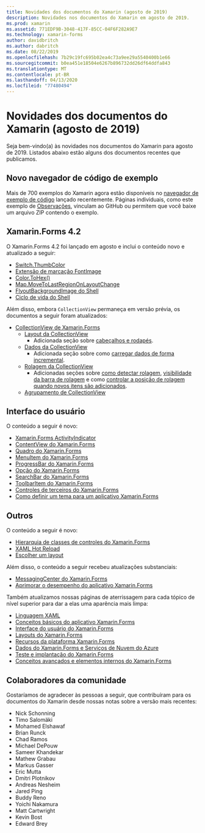 ```yaml
---
title: Novidades dos documentos do Xamarin (agosto de 2019)
description: Novidades nos documentos do Xamarin em agosto de 2019.
ms.prod: xamarin
ms.assetid: 771EDF9B-3048-417F-85CC-04F6F282A9E7
ms.technology: xamarin-forms
author: davidbritch
ms.author: dabritch
ms.date: 08/22/2019
ms.openlocfilehash: 7b29c19fc695b02ea4c73a9ee29a5540400b1e66
ms.sourcegitcommit: b0ea451e18504e6267b896732dd26df64ddfa843
ms.translationtype: MT
ms.contentlocale: pt-BR
ms.lasthandoff: 04/13/2020
ms.locfileid: "77480494"
---
```

# <a name="xamarin-docs-whats-new-august-2019"></a>Novidades dos documentos do Xamarin (agosto de 2019)

Seja bem-vindo(a) às novidades nos documentos do Xamarin para agosto de 2019. Listados abaixo estão alguns dos documentos recentes que publicamos.

## <a name="new-sample-code-browser"></a>Novo navegador de código de exemplo

Mais de 700 exemplos do Xamarin agora estão disponíveis no [navegador de exemplo de código](https://docs.microsoft.com/samples/browse/?products=xamarin) lançado recentemente. Páginas individuais, como este exemplo de [Observações](https://docs.microsoft.com/samples/xamarin/xamarin-forms-samples/getstarted-notes-singlepage/), vinculam ao GitHub ou permitem que você baixe um arquivo ZIP contendo o exemplo.

## <a name="xamarinforms-42"></a>Xamarin.Forms 4.2

O Xamarin.Forms 4.2 foi lançado em agosto e inclui o conteúdo novo e atualizado a seguir:

- [Switch.ThumbColor](~/xamarin-forms/user-interface/switch.md#switch-appearance)
- [Extensão de marcação FontImage](~/xamarin-forms/xaml/markup-extensions/consuming.md#fontimage-markup-extension)
- [Color.ToHex()](~/xamarin-forms/user-interface/colors.md#additional-methods)
- [Map.MoveToLastRegionOnLayoutChange](~/xamarin-forms/user-interface/map/map.md#maintain-map-region-on-layout-change)
- [FlyoutBackgroundImage do Shell](~/xamarin-forms/app-fundamentals/shell/flyout.md#flyout-background-image)
- [Ciclo de vida do Shell](~/xamarin-forms/app-fundamentals/shell/lifecycle.md)

Além disso, embora `CollectionView` permaneça em versão prévia, os documentos a seguir foram atualizados:

- [CollectionView de Xamarin.Forms](~/xamarin-forms/user-interface/collectionview/index.md)
  - [Layout da CollectionView](~/xamarin-forms/user-interface/collectionview/layout.md)
    - Adicionada seção sobre [cabeçalhos e rodapés](~/xamarin-forms/user-interface/collectionview/layout.md#headers-and-footers).
  - [Dados da CollectionView](~/xamarin-forms/user-interface/collectionview/populate-data.md)
    - Adicionada seção sobre como [carregar dados de forma incremental](~/xamarin-forms/user-interface/collectionview/populate-data.md#load-data-incrementally).
  - [Rolagem da CollectionView](~/xamarin-forms/user-interface/collectionview/scrolling.md)
    - Adicionadas seções sobre [como detectar rolagem](~/xamarin-forms/user-interface/collectionview/scrolling.md#detect-scrolling), [visibilidade da barra de rolagem](~/xamarin-forms/user-interface/collectionview/scrolling.md#scroll-bar-visibility) e como [controlar a posição de rolagem quando novos itens são adicionados](~/xamarin-forms/user-interface/collectionview/scrolling.md#control-scroll-position-when-new-items-are-added).
  - [Agrupamento de CollectionView](~/xamarin-forms/user-interface/collectionview/grouping.md)

## <a name="user-interface"></a>Interface do usuário

O conteúdo a seguir é novo:

- [Xamarin.Forms ActivityIndicator](~/xamarin-forms/user-interface/activityindicator.md)
- [ContentView do Xamarin.Forms](~/xamarin-forms/user-interface/layouts/contentview.md)
- [Quadro do Xamarin.Forms](~/xamarin-forms/user-interface/layouts/frame.md)
- [MenuItem do Xamarin.Forms](~/xamarin-forms/user-interface/menuitem.md)
- [ProgressBar do Xamarin.Forms](~/xamarin-forms/user-interface/progressbar.md)
- [Opção do Xamarin.Forms](~/xamarin-forms/user-interface/switch.md)
- [SearchBar do Xamarin.Forms](~/xamarin-forms/user-interface/searchbar.md)
- [ToolbarItem do Xamarin.Forms](~/xamarin-forms/user-interface/toolbaritem.md)
- [Controles de terceiros do Xamarin.Forms](~/xamarin-forms/user-interface/controls/thirdparty.md)
- [Como definir um tema para um aplicativo Xamarin.Forms](~/xamarin-forms/user-interface/theming/theming.md)

## <a name="other"></a>Outros

O conteúdo a seguir é novo:

- [Hierarquia de classes de controles do Xamarin.Forms](~/xamarin-forms/internals/class-hierarchy.md)
- [XAML Hot Reload](~/xamarin-forms/xaml/hot-reload.md)
- [Escolher um layout](~/xamarin-forms/user-interface/layouts/choose-layout.md)

Além disso, o conteúdo a seguir recebeu atualizações substanciais:

- [MessagingCenter do Xamarin.Forms](~/xamarin-forms/app-fundamentals/messaging-center.md)
- [Aprimorar o desempenho do aplicativo Xamarin.Forms](~/xamarin-forms/deploy-test/performance.md)

Também atualizamos nossas páginas de aterrissagem para cada tópico de nível superior para dar a elas uma aparência mais limpa:

- [Linguagem XAML](~/xamarin-forms/xaml/index.yml)
- [Conceitos básicos do aplicativo Xamarin.Forms](~/xamarin-forms/app-fundamentals/index.yml)
- [Interface do usuário do Xamarin.Forms](~/xamarin-forms/user-interface/index.yml)
- [Layouts do Xamarin.Forms](~/xamarin-forms/user-interface/layouts/index.yml)
- [Recursos da plataforma Xamarin.Forms](~/xamarin-forms/platform/index.yml)
- [Dados do Xamarin.Forms e Serviços de Nuvem do Azure](~/xamarin-forms/data-cloud/index.yml)
- [Teste e implantação do Xamarin.Forms](~/xamarin-forms/deploy-test/index.yml)
- [Conceitos avançados e elementos internos do Xamarin.Forms](~/xamarin-forms/internals/index.md)

## <a name="community-contributors"></a>Colaboradores da comunidade

Gostaríamos de agradecer às pessoas a seguir, que contribuíram para os documentos do Xamarin desde nossas notas sobre a versão mais recentes:

- Nick Schonning
- Timo Salomäki
- Mohamed Elshawaf
- Brian Runck
- Chad Ramos
- Michael DePouw
- Sameer Khandekar
- Mathew Grabau
- Markus Gasser
- Eric Mutta
- Dmitri Plotnikov
- Andreas Nesheim
- Jared Ping
- Buddy Reno
- Yoichi Nakamura
- Matt Cartwright
- Kevin Bost
- Edward Brey
